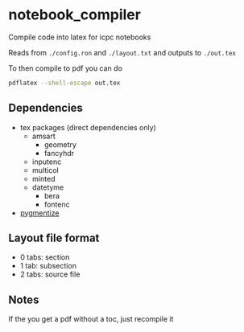 # notebook\_compiler

Compile code into latex for icpc notebooks

Reads from ```./config.ron``` and ```./layout.txt``` and outputs to ```./out.tex```

To then compile to pdf you can do
```sh
pdflatex --shell-escape out.tex
```

## Dependencies
- tex packages (direct dependencies only)
    - amsart
		- geometry
		- fancyhdr
    - inputenc
    - multicol
    - minted
    - datetyme
		- bera
		- fontenc
- [pygmentize](https://pygments.org/)

## Layout file format
- 0 tabs: section
- 1 tab:  subsection
- 2 tabs: source file

## Notes
If the you get a pdf without a toc, just recompile it


